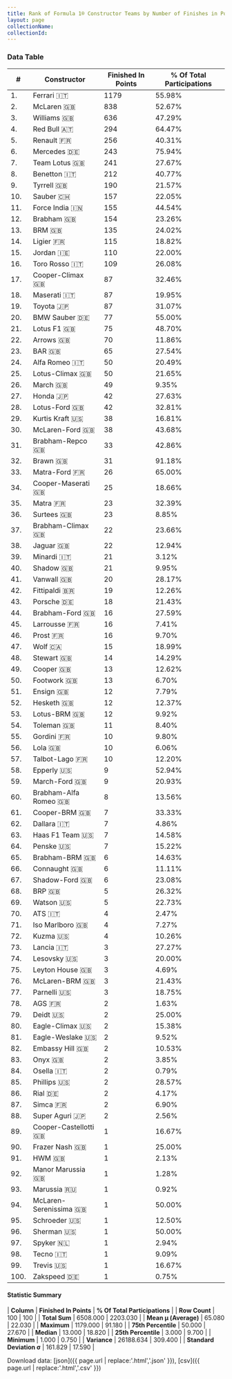 ```yaml
---
title: Rank of Formula 1® Constructor Teams by Number of Finishes in Points
layout: page
collectionName: 
collectionId: 
---
```




<canvas id="chart" width="400" height="180"></canvas>
<script>
var data = {
    "datasets": [
        {
            "backgroundColor": [
                "EB212E",
                "FCA13B",
                "EAE4ED",
                "121D32",
                "FDE139",
                "18A19B",
                "09630C",
                "73C2FB",
                "274B72",
                "0736A5",
                "F6AFC1",
                "243F73",
                "144D44",
                "0F5DBB",
                "FFFF01",
                "2039C3",
                "273027",
                "C0BEC3",
                "D70028",
                "20359D",
                "F6CA46",
                "FFA500",
                "FFFFFF",
                "B21827",
                "025839",
                "E53524",
                "FFFFFF",
                "025839",
                "D33949",
                "AAAAAA",
                "243F73",
                "E2F833",
                "3FB2B3",
                "1A2446",
                "888888",
                "888888",
                "243F73",
                "095921",
                "1B1D1D",
                "FA9B27",
                "336667",
                "888888",
                "DDDDDD",
                "07316F",
                "888888",
                "0D1773",
                "A3805E",
                "FFFFFF",
                "273027",
                "888888",
                "888888",
                "FFFFFF",
                "457439",
                "888888",
                "888888",
                "888888",
                "888888",
                "DBC75F",
                "888888",
                "888888",
                "888888",
                "888888",
                "CF0F18",
                "2077C9",
                "888888",
                "888888",
                "888888",
                "888888",
                "FC8881",
                "888888",
                "888888",
                "C4333B",
                "888888",
                "888888",
                "888888",
                "888888",
                "888888",
                "888888",
                "888888",
                "888888",
                "1A284B",
                "888888",
                "888888",
                "888888",
                "888888",
                "888888",
                "888888",
                "E30010",
                "888888",
                "888888",
                "888888",
                "5E0A16",
                "5E0A16",
                "888888",
                "888888",
                "888888",
                "FFA500",
                "888888",
                "888888",
                "888888"
            ],
            "borderColor": [
                "16191A",
                "0D1D20",
                "082957",
                "FDCC2F",
                "424B52",
                "D7D7D5",
                "444444",
                "444444",
                "444444",
                "A17A5D",
                "C81625",
                "444444",
                "444444",
                "444444",
                "444444",
                "FC181D",
                "444444",
                "444444",
                "444444",
                "444444",
                "444444",
                "444444",
                "444444",
                "444444",
                "444444",
                "444444",
                "444444",
                "444444",
                "444444",
                "444444",
                "444444",
                "444444",
                "444444",
                "444444",
                "444444",
                "444444",
                "444444",
                "444444",
                "444444",
                "444444",
                "444444",
                "444444",
                "444444",
                "444444",
                "444444",
                "444444",
                "444444",
                "444444",
                "444444",
                "444444",
                "444444",
                "444444",
                "444444",
                "444444",
                "444444",
                "444444",
                "444444",
                "444444",
                "444444",
                "444444",
                "444444",
                "444444",
                "4D4E52",
                "444444",
                "444444",
                "444444",
                "444444",
                "444444",
                "444444",
                "444444",
                "444444",
                "444444",
                "444444",
                "444444",
                "444444",
                "444444",
                "444444",
                "444444",
                "444444",
                "444444",
                "444444",
                "444444",
                "444444",
                "444444",
                "444444",
                "444444",
                "444444",
                "444444",
                "444444",
                "444444",
                "444444",
                "444444",
                "444444",
                "444444",
                "444444",
                "444444",
                "444444",
                "444444",
                "444444",
                "444444"
            ],
            "borderWidth": 1,
            "data": [
                1179.0,
                838.0,
                636.0,
                294.0,
                256.0,
                243.0,
                241.0,
                212.0,
                190.0,
                157.0,
                155.0,
                154.0,
                135.0,
                115.0,
                110.0,
                109.0,
                87.0,
                87.0,
                87.0,
                77.0,
                75.0,
                70.0,
                65.0,
                50.0,
                50.0,
                49.0,
                42.0,
                42.0,
                38.0,
                38.0,
                33.0,
                31.0,
                26.0,
                25.0,
                23.0,
                23.0,
                22.0,
                22.0,
                21.0,
                21.0,
                20.0,
                19.0,
                18.0,
                16.0,
                16.0,
                16.0,
                15.0,
                14.0,
                13.0,
                13.0,
                12.0,
                12.0,
                12.0,
                11.0,
                10.0,
                10.0,
                10.0,
                9.0,
                9.0,
                8.0,
                7.0,
                7.0,
                7.0,
                7.0,
                6.0,
                6.0,
                6.0,
                5.0,
                5.0,
                4.0,
                4.0,
                4.0,
                3.0,
                3.0,
                3.0,
                3.0,
                3.0,
                2.0,
                2.0,
                2.0,
                2.0,
                2.0,
                2.0,
                2.0,
                2.0,
                2.0,
                2.0,
                2.0,
                1.0,
                1.0,
                1.0,
                1.0,
                1.0,
                1.0,
                1.0,
                1.0,
                1.0,
                1.0,
                1.0,
                1.0
            ],
            "label": "Finished In Points"
        }
    ],
    "labels": [
        "Ferrari",
        "McLaren",
        "Williams",
        "Red Bull",
        "Renault",
        "Mercedes",
        "Team Lotus",
        "Benetton",
        "Tyrrell",
        "Sauber",
        "Force India",
        "Brabham",
        "BRM",
        "Ligier",
        "Jordan",
        "Toro Rosso",
        "Cooper-Climax",
        "Maserati",
        "Toyota",
        "BMW Sauber",
        "Lotus F1",
        "Arrows",
        "BAR",
        "Alfa Romeo",
        "Lotus-Climax",
        "March",
        "Honda",
        "Lotus-Ford",
        "Kurtis Kraft",
        "McLaren-Ford",
        "Brabham-Repco",
        "Brawn",
        "Matra-Ford",
        "Cooper-Maserati",
        "Matra",
        "Surtees",
        "Brabham-Climax",
        "Jaguar",
        "Minardi",
        "Shadow",
        "Vanwall",
        "Fittipaldi",
        "Porsche",
        "Brabham-Ford",
        "Larrousse",
        "Prost",
        "Wolf",
        "Stewart",
        "Cooper",
        "Footwork",
        "Ensign",
        "Hesketh",
        "Lotus-BRM",
        "Toleman",
        "Gordini",
        "Lola",
        "Talbot-Lago",
        "Epperly",
        "March-Ford",
        "Brabham-Alfa Romeo",
        "Cooper-BRM",
        "Dallara",
        "Haas F1 Team",
        "Penske",
        "Brabham-BRM",
        "Connaught",
        "Shadow-Ford",
        "BRP",
        "Watson",
        "ATS",
        "Iso Marlboro",
        "Kuzma",
        "Lancia",
        "Lesovsky",
        "Leyton House",
        "McLaren-BRM",
        "Parnelli",
        "AGS",
        "Deidt",
        "Eagle-Climax",
        "Eagle-Weslake",
        "Embassy Hill",
        "Onyx",
        "Osella",
        "Phillips",
        "Rial",
        "Simca",
        "Super Aguri",
        "Cooper-Castellotti",
        "Frazer Nash",
        "HWM",
        "Manor Marussia",
        "Marussia",
        "McLaren-Serenissima",
        "Schroeder",
        "Sherman",
        "Spyker",
        "Tecno",
        "Trevis",
        "Zakspeed"
    ]
};
var options = {
  legend: {
    display: false
  },
  scales: {
    xAxes: [{
      ticks: {
        beginAtZero: true,
        maxRotation: 180,
        display: window.innerWidth > 800
      }
    }],
    yAxes: [{
      ticks: {
        beginAtZero: true
      }
    }]
  },
  onResize: function(chart, size) {
    chart.options.scales.xAxes[0].ticks.display = size.width > 800;
  }
};
var chart = new Chart("chart", {
    data: data,
    type: 'bar',
    options: options
});
</script>



### Data Table

| # | Constructor | Finished In Points | % Of Total Participations |
|--|--|--|--|
| 1. | Ferrari 🇮🇹 | 1179 | 55.98% |
| 2. | McLaren 🇬🇧 | 838 | 52.67% |
| 3. | Williams 🇬🇧 | 636 | 47.29% |
| 4. | Red Bull 🇦🇹 | 294 | 64.47% |
| 5. | Renault 🇫🇷 | 256 | 40.31% |
| 6. | Mercedes 🇩🇪 | 243 | 75.94% |
| 7. | Team Lotus 🇬🇧 | 241 | 27.67% |
| 8. | Benetton 🇮🇹 | 212 | 40.77% |
| 9. | Tyrrell 🇬🇧 | 190 | 21.57% |
| 10. | Sauber 🇨🇭 | 157 | 22.05% |
| 11. | Force India 🇮🇳 | 155 | 44.54% |
| 12. | Brabham 🇬🇧 | 154 | 23.26% |
| 13. | BRM 🇬🇧 | 135 | 24.02% |
| 14. | Ligier 🇫🇷 | 115 | 18.82% |
| 15. | Jordan 🇮🇪 | 110 | 22.00% |
| 16. | Toro Rosso 🇮🇹 | 109 | 26.08% |
| 17. | Cooper-Climax 🇬🇧 | 87 | 32.46% |
| 18. | Maserati 🇮🇹 | 87 | 19.95% |
| 19. | Toyota 🇯🇵 | 87 | 31.07% |
| 20. | BMW Sauber 🇩🇪 | 77 | 55.00% |
| 21. | Lotus F1 🇬🇧 | 75 | 48.70% |
| 22. | Arrows 🇬🇧 | 70 | 11.86% |
| 23. | BAR 🇬🇧 | 65 | 27.54% |
| 24. | Alfa Romeo 🇮🇹 | 50 | 20.49% |
| 25. | Lotus-Climax 🇬🇧 | 50 | 21.65% |
| 26. | March 🇬🇧 | 49 | 9.35% |
| 27. | Honda 🇯🇵 | 42 | 27.63% |
| 28. | Lotus-Ford 🇬🇧 | 42 | 32.81% |
| 29. | Kurtis Kraft 🇺🇸 | 38 | 16.81% |
| 30. | McLaren-Ford 🇬🇧 | 38 | 43.68% |
| 31. | Brabham-Repco 🇬🇧 | 33 | 42.86% |
| 32. | Brawn 🇬🇧 | 31 | 91.18% |
| 33. | Matra-Ford 🇫🇷 | 26 | 65.00% |
| 34. | Cooper-Maserati 🇬🇧 | 25 | 18.66% |
| 35. | Matra 🇫🇷 | 23 | 32.39% |
| 36. | Surtees 🇬🇧 | 23 | 8.85% |
| 37. | Brabham-Climax 🇬🇧 | 22 | 23.66% |
| 38. | Jaguar 🇬🇧 | 22 | 12.94% |
| 39. | Minardi 🇮🇹 | 21 | 3.12% |
| 40. | Shadow 🇬🇧 | 21 | 9.95% |
| 41. | Vanwall 🇬🇧 | 20 | 28.17% |
| 42. | Fittipaldi 🇧🇷 | 19 | 12.26% |
| 43. | Porsche 🇩🇪 | 18 | 21.43% |
| 44. | Brabham-Ford 🇬🇧 | 16 | 27.59% |
| 45. | Larrousse 🇫🇷 | 16 | 7.41% |
| 46. | Prost 🇫🇷 | 16 | 9.70% |
| 47. | Wolf 🇨🇦 | 15 | 18.99% |
| 48. | Stewart 🇬🇧 | 14 | 14.29% |
| 49. | Cooper 🇬🇧 | 13 | 12.62% |
| 50. | Footwork 🇬🇧 | 13 | 6.70% |
| 51. | Ensign 🇬🇧 | 12 | 7.79% |
| 52. | Hesketh 🇬🇧 | 12 | 12.37% |
| 53. | Lotus-BRM 🇬🇧 | 12 | 9.92% |
| 54. | Toleman 🇬🇧 | 11 | 8.40% |
| 55. | Gordini 🇫🇷 | 10 | 9.80% |
| 56. | Lola 🇬🇧 | 10 | 6.06% |
| 57. | Talbot-Lago 🇫🇷 | 10 | 12.20% |
| 58. | Epperly 🇺🇸 | 9 | 52.94% |
| 59. | March-Ford 🇬🇧 | 9 | 20.93% |
| 60. | Brabham-Alfa Romeo 🇬🇧 | 8 | 13.56% |
| 61. | Cooper-BRM 🇬🇧 | 7 | 33.33% |
| 62. | Dallara 🇮🇹 | 7 | 4.86% |
| 63. | Haas F1 Team 🇺🇸 | 7 | 14.58% |
| 64. | Penske 🇺🇸 | 7 | 15.22% |
| 65. | Brabham-BRM 🇬🇧 | 6 | 14.63% |
| 66. | Connaught 🇬🇧 | 6 | 11.11% |
| 67. | Shadow-Ford 🇬🇧 | 6 | 23.08% |
| 68. | BRP 🇬🇧 | 5 | 26.32% |
| 69. | Watson 🇺🇸 | 5 | 22.73% |
| 70. | ATS 🇮🇹 | 4 | 2.47% |
| 71. | Iso Marlboro 🇬🇧 | 4 | 7.27% |
| 72. | Kuzma 🇺🇸 | 4 | 10.26% |
| 73. | Lancia 🇮🇹 | 3 | 27.27% |
| 74. | Lesovsky 🇺🇸 | 3 | 20.00% |
| 75. | Leyton House 🇬🇧 | 3 | 4.69% |
| 76. | McLaren-BRM 🇬🇧 | 3 | 21.43% |
| 77. | Parnelli 🇺🇸 | 3 | 18.75% |
| 78. | AGS 🇫🇷 | 2 | 1.63% |
| 79. | Deidt 🇺🇸 | 2 | 25.00% |
| 80. | Eagle-Climax 🇺🇸 | 2 | 15.38% |
| 81. | Eagle-Weslake 🇺🇸 | 2 | 9.52% |
| 82. | Embassy Hill 🇬🇧 | 2 | 10.53% |
| 83. | Onyx 🇬🇧 | 2 | 3.85% |
| 84. | Osella 🇮🇹 | 2 | 0.79% |
| 85. | Phillips 🇺🇸 | 2 | 28.57% |
| 86. | Rial 🇩🇪 | 2 | 4.17% |
| 87. | Simca 🇫🇷 | 2 | 6.90% |
| 88. | Super Aguri 🇯🇵 | 2 | 2.56% |
| 89. | Cooper-Castellotti 🇬🇧 | 1 | 16.67% |
| 90. | Frazer Nash 🇬🇧 | 1 | 25.00% |
| 91. | HWM 🇬🇧 | 1 | 2.13% |
| 92. | Manor Marussia 🇬🇧 | 1 | 1.28% |
| 93. | Marussia 🇷🇺 | 1 | 0.92% |
| 94. | McLaren-Serenissima 🇬🇧 | 1 | 50.00% |
| 95. | Schroeder 🇺🇸 | 1 | 12.50% |
| 96. | Sherman 🇺🇸 | 1 | 50.00% |
| 97. | Spyker 🇳🇱 | 1 | 2.94% |
| 98. | Tecno 🇮🇹 | 1 | 9.09% |
| 99. | Trevis 🇺🇸 | 1 | 16.67% |
| 100. | Zakspeed 🇩🇪 | 1 | 0.75% |

#### Statistic Summary

| **Column** | **Finished In Points** | **% Of Total Participations** |
| **Row Count** | 100 | 100 |
| **Total Sum** | 6508.000 | 2203.030 |
| **Mean μ (Average)** | 65.080 | 22.030 |
| **Maximum** | 1179.000 | 91.180 |
| **75th Percentile** | 50.000 | 27.670 |
| **Median** | 13.000 | 18.820 |
| **25th Percentile** | 3.000 | 9.700 |
| **Minimum** | 1.000 | 0.750 |
| **Variance** | 26188.634 | 309.400 |
| **Standard Deviation σ** | 161.829 | 17.590 |

Download data: [json]({{ page.url | replace:'.html','.json' }}), [csv]({{ page.url | replace:'.html','.csv' }})
